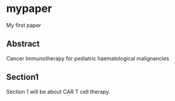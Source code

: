 # mypaper
My first paper

## Abstract
Cancer Immunotherapy for pediatric haematological malignancies

## Section1
Section 1 will be about CAR T cell therapy. 
